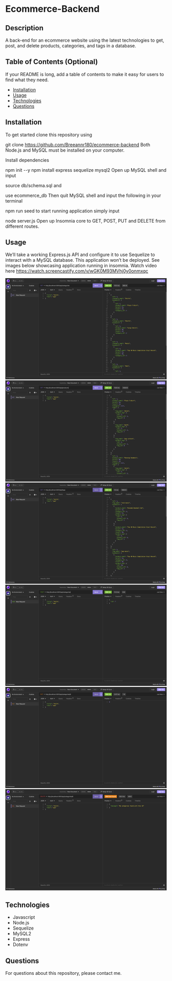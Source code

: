 # Ecommerce-Backend

## Description

A back-end for an ecommerce website using the latest technologies to get, post, and delete products, categories, and tags in a database.

## Table of Contents (Optional)

If your README is long, add a table of contents to make it easy for users to find what they need.

- [Installation](#installation)
- [Usage](#usage)
- [Technologies](#Technologies)
- [Questions](#Questions)

## Installation

To get started clone this repository using

git clone https://github.com/Breeannr180/ecommerce-backend
Both Node.js and MySQL must be installed on your computer.

Install dependencies

npm init --y
npm install express sequelize mysql2
Open up MySQL shell and input

source db/schema.sql
and

use ecommerce_db
Then quit MySQL shell and input the following in your terminal

npm run seed
to start running application simply input

node server.js
Open up Insomnia core to GET, POST, PUT and DELETE from different routes.

## Usage

We’ll take a working Express.js API and configure it to use Sequelize to interact with a MySQL database. This application won’t be deployed. See images below showcasing application running in insomnia.
Watch video here https://watch.screencastify.com/v/wGK0M93MVhj0y0onmxqc


![Get Categories](/Images/Get%20Categories.png)
![Get Products](/Images/Get%20Products.png)
![Get Tags](/Images/Get%20tags.png)
![Post Categories](/Images/Post%20categories.png)
![Put Categories](/Images/Put%20indv%20category.png)
![Delete category](/Images/Delete%20indv%20category.png)

## Technologies

- Javascript
- Node.js
- Sequelize
- MySQL2
- Express
- Dotenv

## Questions

For questions about this repository, please contact me.













